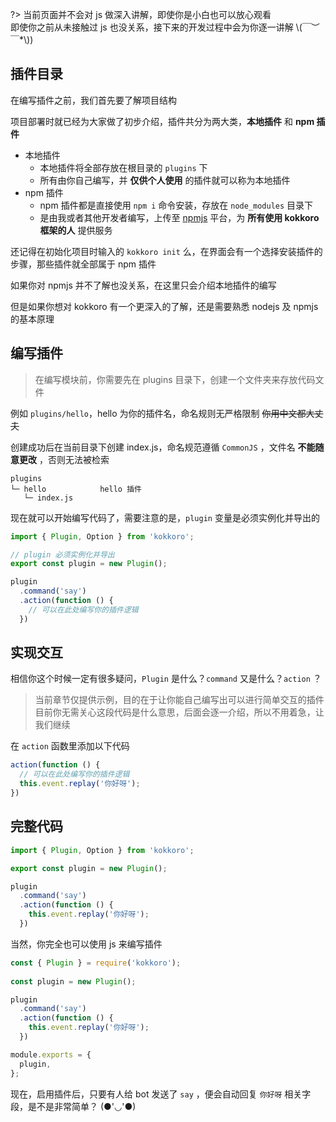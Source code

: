 ?> 当前页面并不会对 js 做深入讲解，即使你是小白也可以放心观看  
即使你之前从未接触过 js 也没关系，接下来的开发过程中会为你逐一讲解 \\(￣︶￣*\\))

## 插件目录

在编写插件之前，我们首先要了解项目结构

项目部署时就已经为大家做了初步介绍，插件共分为两大类，**本地插件** 和 **npm 插件**

- 本地插件
  + 本地插件将全部存放在根目录的 `plugins` 下
  + 所有由你自己编写，并 **仅供个人使用** 的插件就可以称为本地插件
- npm 插件
  + npm 插件都是直接使用 `npm i` 命令安装，存放在 `node_modules` 目录下
  + 是由我或者其他开发者编写，上传至 [npmjs](https://www.npmjs.com/) 平台，为 **所有使用 kokkoro 框架的人** 提供服务

还记得在初始化项目时输入的 `kokkoro init` 么，在界面会有一个选择安装插件的步骤，那些插件就全部属于 npm 插件

如果你对 npmjs 并不了解也没关系，在这里只会介绍本地插件的编写

但是如果你想对 kokkoro 有一个更深入的了解，还是需要熟悉 nodejs 及 npmjs 的基本原理

## 编写插件

> 在编写模块前，你需要先在 plugins 目录下，创建一个文件夹来存放代码文件

例如 `plugins/hello`，hello 为你的插件名，命名规则无严格限制 ~~你用中文都大丈夫~~

创建成功后在当前目录下创建 index.js，命名规范遵循 `CommonJS` ，文件名 **不能随意更改** ，否则无法被检索

```text
plugins
└─ hello            hello 插件
   └─ index.js
```

现在就可以开始编写代码了，需要注意的是，`plugin` 变量是必须实例化并导出的

```typescript
import { Plugin, Option } from 'kokkoro';

// plugin 必须实例化并导出
export const plugin = new Plugin();

plugin
  .command('say')
  .action(function () {
    // 可以在此处编写你的插件逻辑
  })
```

## 实现交互

相信你这个时候一定有很多疑问，`Plugin` 是什么？`command` 又是什么？`action` ？

> 当前章节仅提供示例，目的在于让你能自己编写出可以进行简单交互的插件  
目前你无需关心这段代码是什么意思，后面会逐一介绍，所以不用着急，让我们继续

在 `action` 函数里添加以下代码

```typescript
action(function () {
  // 可以在此处编写你的插件逻辑
  this.event.replay('你好呀');
})
```

## 完整代码

```typescript
import { Plugin, Option } from 'kokkoro';

export const plugin = new Plugin();

plugin
  .command('say')
  .action(function () {
    this.event.replay('你好呀');
  })
```

当然，你完全也可以使用 js 来编写插件

``` javascript
const { Plugin } = require('kokkoro');
  
const plugin = new Plugin();

plugin
  .command('say')
  .action(function () {
    this.event.replay('你好呀');
  })

module.exports = {
  plugin,
};
```

现在，启用插件后，只要有人给 bot 发送了 `say` ，便会自动回复 `你好呀` 相关字段，是不是非常简单？ (●'◡'●)
